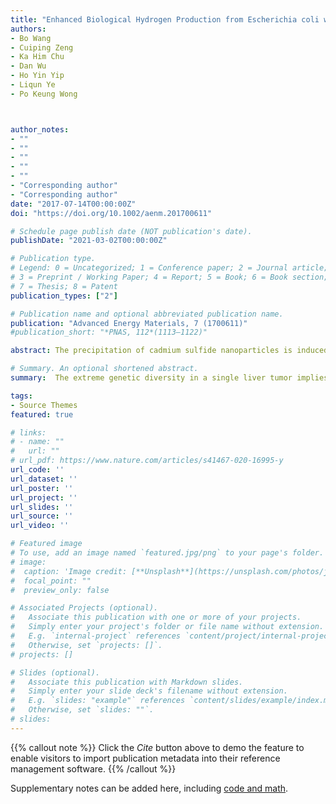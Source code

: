 ```yaml
---
title: "Enhanced Biological Hydrogen Production from Escherichia coli with Surface Precipitated Cadmium Sulfide Nanoparticles"
authors:
- Bo Wang
- Cuiping Zeng
- Ka Him Chu
- Dan Wu
- Ho Yin Yip
- Liqun Ye
- Po Keung Wong



author_notes:
- ""
- ""
- ""
- ""
- ""
- "Corresponding author"
- "Corresponding author"
date: "2017-07-14T00:00:00Z"
doi: "https://doi.org/10.1002/aenm.201700611"

# Schedule page publish date (NOT publication's date).
publishDate: "2021-03-02T00:00:00Z"

# Publication type.
# Legend: 0 = Uncategorized; 1 = Conference paper; 2 = Journal article;
# 3 = Preprint / Working Paper; 4 = Report; 5 = Book; 6 = Book section;
# 7 = Thesis; 8 = Patent
publication_types: ["2"]

# Publication name and optional abbreviated publication name.
publication: "Advanced Energy Materials, 7 (1700611)"
#publication_short: "*PNAS, 112*(1113–1122)"

abstract: The precipitation of cadmium sulfide nanoparticles is induced on the surface of Escherichia coli, and the biological hydrogen production efficiency under visible light (VL) irradiation is investigated. When endogenous [Ni–Fe]‐hydrogenase is anaerobically induced, an additional 400 µmol of hydrogen gas is generated within 3 h from the hybrid system suspension (50 mL) under VL irradiation (2000 W m−2), corresponding to an increase in hydrogen production of ≈30%. The apparent quantum efficiencies of the hybrid system under 470 and 620 nm VL irradiation are 7.93% and 9.59%, respectively, which are higher than those of many photoheterotrophic bacteria. Furthermore, the mechanism of the enhanced hydrogen evolution is investigated. The interaction between photogenerated electrons and cells of E. coli is confirmed by heat‐treatment, electron‐scavenger, and separation studies. The acceleration of pyruvate generation, inhibition of lactate fermentation, increase of formate concentration, stimulation of hydrogenase activity, and elevation of nicotinamide adenine dinucleotide (NAD)H/NAD ratio in the hybrid system are responsible for the enhanced hydrogen production. A feasibility study is also conducted using wastewater and natural sunlight for the hydrogen production by the hybrid system. An additional 120 µmol of hydrogen is generated from the hybrid system within 3 h under these conditions using natural resources.

# Summary. An optional shortened abstract.
summary:  The extreme genetic diversity in a single liver tumor implies clonal evolution under the non-Darwinian mode.

tags:
- Source Themes
featured: true

# links:
# - name: ""
#   url: ""
# url_pdf: https://www.nature.com/articles/s41467-020-16995-y
url_code: ''
url_dataset: ''
url_poster: ''
url_project: ''
url_slides: ''
url_source: ''
url_video: ''

# Featured image
# To use, add an image named `featured.jpg/png` to your page's folder. 
# image:
#  caption: 'Image credit: [**Unsplash**](https://unsplash.com/photos/jdD8gXaTZsc)'
#  focal_point: ""
#  preview_only: false

# Associated Projects (optional).
#   Associate this publication with one or more of your projects.
#   Simply enter your project's folder or file name without extension.
#   E.g. `internal-project` references `content/project/internal-project/index.md`.
#   Otherwise, set `projects: []`.
# projects: []

# Slides (optional).
#   Associate this publication with Markdown slides.
#   Simply enter your slide deck's filename without extension.
#   E.g. `slides: "example"` references `content/slides/example/index.md`.
#   Otherwise, set `slides: ""`.
# slides:
---
```


{{% callout note %}}
Click the *Cite* button above to demo the feature to enable visitors to import publication metadata into their reference management software.
{{% /callout %}}

Supplementary notes can be added here, including [code and math](https://sourcethemes.com/academic/docs/writing-markdown-latex/).

